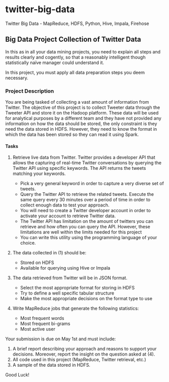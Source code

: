 # twitter-big-data
Twitter Big Data - MapReduce, HDFS, Python, Hive, Impala, Firehose


## Big Data Project Collection of Twitter Data
In this as in all your data mining projects, you need to explain all steps and results clearly and cogently, so that a reasonably intelligent though statistically naïve manager could understand it.

In this project, you must apply all data preparation steps you deem necessary.

### Project Description
You are being tasked of collecting a vast amount of information from Twitter. The objective of this project is to collect Tweeter data through the Tweeter API and store it on the Hadoop platform. These data will be used for analytical purposes by a different team and they have not provided any information on how the data should be stored, the only constraint is
they need the data stored in HDFS. However, they need to know the format in which the data has been stored so they can read it using Spark.

#### Tasks
1. Retrieve live data from Twitter. Twitter provides a developer API that allows the capturing of real-time Twitter conversations by querying the Twitter API using specific keywords. The API returns the tweets matching your keywords.
    - Pick a very general keyword in order to capture a very diverse set of tweets.
    - Query the Twitter API to retrieve the related tweets. Execute the same query every 30 minutes over a period of time in order to collect enough data to test your approach.
    - You will need to create a Twitter developer account in order to activate your account to retrieve Twitter data.
    - The Twitter API has limitation on the amount of twitters you can retrieve and how often you can query the API. However, these limitations are well within the limits needed for this project
    - You can write this utility using the programming language of your choice.
    
2. The data collected in (1) should be:
    - Stored on HDFS
    - Available for querying using Hive or Impala
3. The data retrieved from Twitter will be in JSON format.
    - Select the most appropriate format for storing in HDFS
    - Try to define a well specific tabular structure
    - Make the most appropriate decisions on the format type to use
4. Write MapReduce jobs that generate the following statistics:
    - Most frequent words
    - Most frequent bi-grams
    - Most active user

Your submission is due on May 1st and must include:
1. A brief report describing your approach and reasons to support your decisions. Moreover, report the insight on the question asked at (4).
2. All code used in this project (MapReduce, Twitter retrieval, etc.)
3. A sample of the data stored in HDFS.

Good Luck!